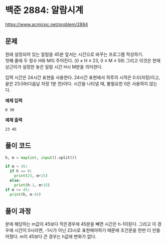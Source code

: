 # 백준 2884: 알람시계

https://www.acmicpc.net/problem/2884

## 문제

원래 설정되어 있는 알람을 45분 앞서는 시간으로 바꾸는 프로그램 작성하기.  
첫째 줄에 두 정수 H와 M이 주어진다. (0 ≤ H ≤ 23, 0 ≤ M ≤ 59) 그리고 이것은 현재 상근이가 설정한 놓은 알람 시간 H시 M분을 의미한다.

입력 시간은 24시간 표현을 사용한다. 24시간 표현에서 하루의 시작은 0:0(자정)이고, 끝은 23:59(다음날 자정 1분 전)이다. 시간을 나타낼 때, 불필요한 0은 사용하지 않는다.

**예제 입력**

```
0 30
```

**예제 출력**

```
23 45
```

## 풀이 코드

```python
h, m = map(int, input().split())

if m < 45:
  if h == 0:
    print(23, m+15)
  else:
    print(h-1, m+15)
if m >= 45:
  print(h, m-45)
```

## 풀이 과정

분에 해당하는 m값이 45보다 작은경우에 45분을 빼면 시간은 h-1이된다. 그리고 이 경우에 시간이 0시라면, -1시가 아닌 23시로 표현해야하기 때문에 조건문을 한번 더 만들어줬다.
m이 45보다 큰 경우는 h값에 변화가 없다.
